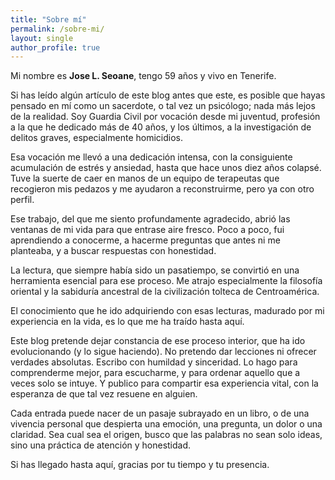 ```yaml
---
title: "Sobre mí"
permalink: /sobre-mi/
layout: single
author_profile: true
---
```


Mi nombre es **Jose L. Seoane**, tengo 59 años y vivo en Tenerife.

Si has leído algún artículo de este blog antes que este, es posible que hayas pensado en mí como un sacerdote, o tal vez un psicólogo; nada más lejos de la realidad. Soy Guardia Civil por vocación desde mi juventud, profesión a la que he dedicado más de 40 años, y los últimos, a la investigación de delitos graves, especialmente homicidios.

Esa vocación me llevó a una dedicación intensa, con la consiguiente acumulación de estrés y ansiedad, hasta que hace unos diez años colapsé. Tuve la suerte de caer en manos de un equipo de terapeutas que recogieron mis pedazos y me ayudaron a reconstruirme, pero ya con otro perfil.

Ese trabajo, del que me siento profundamente agradecido, abrió las ventanas de mi vida para que entrase aire fresco. Poco a poco, fui aprendiendo a conocerme, a hacerme preguntas que antes ni me planteaba, y a buscar respuestas con honestidad.

La lectura, que siempre había sido un pasatiempo, se convirtió en una herramienta esencial para ese proceso. Me atrajo especialmente la filosofía oriental y la sabiduría ancestral de la civilización tolteca de Centroamérica.

El conocimiento que he ido adquiriendo con esas lecturas, madurado por mi experiencia en la vida, es lo que me ha traído hasta aquí.

Este blog pretende dejar constancia de ese proceso interior, que ha ido evolucionando (y lo sigue haciendo). No pretendo dar lecciones ni ofrecer verdades absolutas. Escribo con humildad y sinceridad. Lo hago para comprenderme mejor, para escucharme, y para ordenar aquello que a veces solo se intuye. Y publico para compartir esa experiencia vital, con la esperanza de que tal vez resuene en alguien.

Cada entrada puede nacer de un pasaje subrayado en un libro, o de una vivencia personal que despierta una emoción, una pregunta, un dolor o una claridad. Sea cual sea el origen, busco que las palabras no sean solo ideas, sino una práctica de atención y honestidad.

Si has llegado hasta aquí, gracias por tu tiempo y tu presencia.